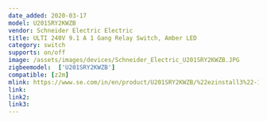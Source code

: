 ```yaml
---
date_added: 2020-03-17
model: U201SRY2KWZB
vendor: Schneider Electric Electric
title: ULTI 240V 9.1 A 1 Gang Relay Switch, Amber LED
category: switch
supports: on/off
image: /assets/images/devices/Schneider_Electric_U201SRY2KWZB.JPG
zigbeemodel:  ['U201SRY2KWZB']
compatible: [z2m]
mlink: https://www.se.com/in/en/product/U201SRY2KWZB/%22ezinstall3%22-1-gang-550w-dimmer-module/
link: 
link2: 
link3: 
---
```

